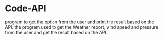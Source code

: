 # Code-API
program to get the option from the user and print the result based on the  API.
the program used to get the Weather report, wind speed and pressure from the user and get the result based on the API.
